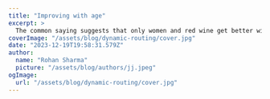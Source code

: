 ```yaml
---
title: "Improving with age"
excerpt: >
  The common saying suggests that only women and red wine get better with age. However, Alejandro Valverde proved this notion wrong by participating in the 2021 Tour de France with the energy and vigor
coverImage: "/assets/blog/dynamic-routing/cover.jpg"
date: "2023-12-19T19:58:31.579Z"
author:
  name: "Rohan Sharma"
  picture: "/assets/blog/authors/jj.jpeg"
ogImage:
  url: "/assets/blog/dynamic-routing/cover.jpg"
---
```


